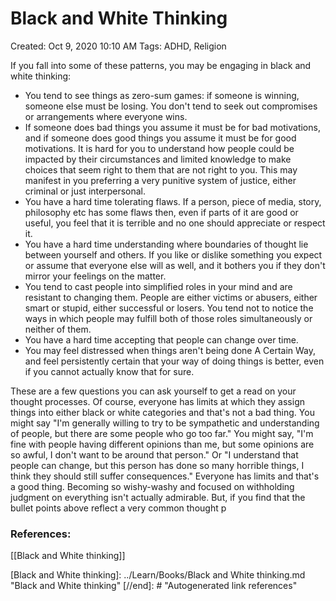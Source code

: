 # Black and White Thinking

Created: Oct 9, 2020 10:10 AM
Tags: ADHD, Religion

If you fall into some of these patterns, you may be engaging in black and white thinking:

- You tend to see things as zero-sum games: if someone is winning, someone else must be losing. You don't tend to seek out compromises or arrangements where everyone wins.
- If someone does bad things you assume it must be for bad motivations, and if someone does good things you assume it must be for good motivations. It is hard for you to understand how people could be impacted by their circumstances and limited knowledge to make choices that seem right to them that are not right to you. This may manifest in you preferring a very punitive system of justice, either criminal or just interpersonal.
- You have a hard time tolerating flaws. If a person, piece of media, story, philosophy etc has some flaws then, even if parts of it are good or useful, you feel that it is terrible and no one should appreciate or respect it.
- You have a hard time understanding where boundaries of thought lie between yourself and others. If you like or dislike something you expect or assume that everyone else will as well, and it bothers you if they don't mirror your feelings on the matter.
- You tend to cast people into simplified roles in your mind and are resistant to changing them. People are either victims or abusers, either smart or stupid, either successful or losers. You tend not to notice the ways in which people may fulfill both of those roles simultaneously or neither of them.
- You have a hard time accepting that people can change over time.
- You may feel distressed when things aren't being done A Certain Way, and feel persistently certain that your way of doing things is better, even if you cannot actually know that for sure.

These are a few questions you can ask yourself to get a read on your thought processes. Of course, everyone has limits at which they assign things into either black or white categories and that's not a bad thing. You might say "I'm generally willing to try to be sympathetic and understanding of people, but there are some people who go too far." You might say, "I'm fine with people having different opinions than me, but some opinions are so awful, I don't want to be around that person." Or "I understand that people can change, but this person has done so many horrible things, I think they should still suffer consequences." Everyone has limits and that's a good thing. Becoming so wishy-washy and focused on withholding judgment on everything isn't actually admirable. But, if you find that the bullet points above reflect a very common thought p

### References:

 [[Black and White thinking]]

[//begin]: # "Autogenerated link references for markdown compatibility"
[Black and White thinking]: ../Learn/Books/Black and White thinking.md "Black and White thinking"
[//end]: # "Autogenerated link references"